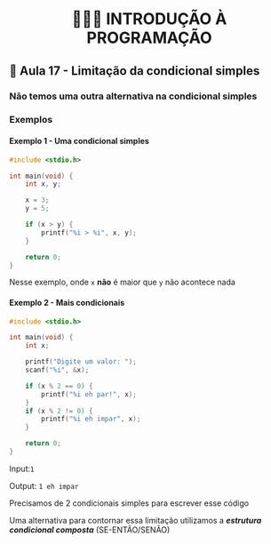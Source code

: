 <h1 align="center">👨🏻‍💻 INTRODUÇÃO À PROGRAMAÇÃO</h1>

## 🚫 Aula 17 - Limitação da condicional simples

### Não temos uma outra alternativa na condicional simples

### Exemplos

#### Exemplo 1 - Uma condicional simples

```c
#include <stdio.h>

int main(void) {
    int x, y;

    x = 3;
    y = 5;

    if (x > y) {
        printf("%i > %i", x, y);
    }

    return 0;
}
```

Nesse exemplo, onde `x` **não** é maior que `y` não acontece nada

#### Exemplo 2 - Mais condicionais

```c
#include <stdio.h>

int main(void) {
    int x;

    printf("Digite um valor: ");
    scanf("%i", &x);

    if (x % 2 == 0) {
        printf("%i eh par!", x);
    }
    if (x % 2 != 0) {
        printf("%i eh impar", x);
    }

    return 0;
}
```

Input:`1`

Output: `1 eh impar`

Precisamos de 2 condicionais simples para escrever esse código

Uma alternativa para contornar essa limitação utilizamos a **_estrutura condicional composta_** (SE-ENTÃO/SENÃO)
